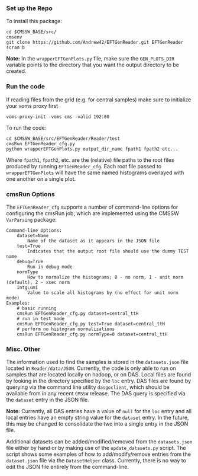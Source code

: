 ### Set up the Repo
To install this package:

    cd $CMSSW_BASE/src/
    cmsenv
    git clone https://github.com/Andrew42/EFTGenReader.git EFTGenReader
    scram b
**Note:** In the `wrapperEFTGenPlots.py` file, make sure the `GEN_PLOTS_DIR` variable points to the directory that you want the output directory to be created.

### Run the code
If reading files from the grid (e.g. for central samples) make sure to initialize your voms proxy first
    
    voms-proxy-init -voms cms -valid 192:00

To run the code:

    cd $CMSSW_BASE/src/EFTGenReader/Reader/test
    cmsRun EFTGenReader_cfg.py
    python wrapperEFTGenPlots.py output_dir_name fpath1 fpath2 etc...

Where `fpath1`, `fpath2`, etc. are the (relative) file paths to the root files produced by running `EFTGenReader_cfg`. Each root file passed to `wrapperEFTGenPlots` will have the same named histograms overlayed with one another on a single plot.

### cmsRun Options
The `EFTGenReader_cfg` supports a number of command-line options for configuring the cmsRun job, which are implemented using the CMSSW `VarParsing` package:
```
Command-line Options:
    dataset=Name
        Name of the dataset as it appears in the JSON file
    test=True
        Indicates that the output root file should use the dummy TEST name
    debug=True
        Run in debug mode
    normType
        How to normalize the histograms; 0 - no norm, 1 - unit norm (default), 2 - xsec norm
    intgLumi
        Value to scale all histograms by (no effect for unit norm mode)
Examples:
    # basic running
    cmsRun EFTGenReader_cfg.py dataset=central_ttH
    # run in test mode
    cmsRun EFTGenReader_cfg.py test=True dataset=central_ttH
    # perform no histogram normalizations
    cmsRun EFTGenReader_cfg.py normType=0 dataset=central_ttH
```

### Misc. Other
The information used to find the samples is stored in the `datasets.json` file located in `Reader/data/JSON`. Currently, the code is only able to run on samples that are located locally on hadoop, or on DAS. Local files are found by looking in the directory specified by the `loc` entry. DAS files are found by querying via the command line utility `dasgoclient`, which should be available from in any recent `CMSSW` release. The DAS query is specified via the `dataset` entry in the JSON file.

**Note:** Currently, all DAS entries have a value of `null` for the `loc` entry and all local entries have an empty string value for the `dataset` entry. In the future, this may be changed to consolidate the two into a single entry in the JSON file.

Additional datasets can be added/modified/removed from the `datasets.json` file either by hand or by making use of the `update_datasets.py` script. The script shows some examples of how to add/modify/remove entries from the `dataset.json` file via the `DatasetHelper` class. Currently, there is no way to edit the JSON file entirely from the command-line.